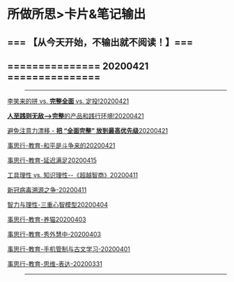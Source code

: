 # 所做所思>卡片&笔记输出

## === 【从今天开始，不输出就不阅读！】===
## =============== 20200421 ===============

> ------------------------------------------------

[李笑来的拼 vs. **完整全面** vs. 定投!20200421](https://www.zhihu.com/pin/1236092716183756800)


[**人至践则无敌-->完整**的产品和践行环境!20200421](https://www.zhihu.com/pin/1236085359865835520)


[避免注意力漂移 - **把 “全面完整” 放到最高优先级**20200421](https://www.zhihu.com/pin/1236089557533720576)


[事思行-教育-和平是斗争来的20200421](https://www.zhihu.com/pin/1236040454036492288)


[事思行-教育-延迟满足20200415](https://www.zhihu.com/pin/1233886932578914304)


[工具理性 vs. 知识理性--《超越智商》20200411](https://zhuanlan.zhihu.com/p/125148955)


[新冠病毒溯源之争-20200411](https://www.zhihu.com/question/377152376/answer/1145387109)


[智力与理性-三重心智模型20200404](https://zhuanlan.zhihu.com/p/125148955)


[事思行-教育-养猫20200403](https://www.zhihu.com/pin/1229589620074979328)


[事思行-教育-秀外慧中-20200403](https://www.zhihu.com/pin/1229582867203485696)


[事思行-教育-手机管制与古文学习-20200401](https://www.zhihu.com/pin/1228685482810785792)


[事思行-教育-思维-表达-20200331](https://www.zhihu.com/pin/1228363006649651200)

> ------------------------------------------------




